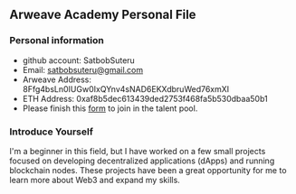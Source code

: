 ## Arweave Academy Personal File

### Personal information

- github account: SatbobSuteru
- Email: satbobsuteru@gmail.com
- Arweave Address: 8Ffg4bsLn0IUGw0IxQYnv4sNAD6EKXdbruWed76xmXI
- ETH Address: 0xaf8b5dec613439ded2753f468fa5b530dbaa50b1
- Please finish this [form](https://docs.google.com/forms/d/e/1FAIpQLSfWA5fIIcBgmRppm3jNz5vmf9Mai_QMVil-2pO4r7YKn_Zhtw/viewform?usp=sf_link) to join in the talent pool.

### Introduce Yourself
I'm a beginner in this field, but I have worked on a few small projects focused on developing decentralized applications (dApps) and running blockchain nodes. These projects have been a great opportunity for me to learn more about Web3 and expand my skills.
